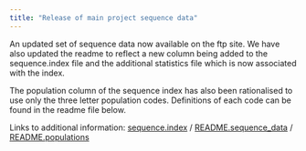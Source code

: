```yaml
---
title: "Release of main project sequence data"
---
```

                    
An updated set of sequence data now available on the ftp site. We have also updated the readme to reflect a new column being added to the sequence.index file and the additional statistics file which is now associated with the index.

The population column of the sequence index has also been rationalised to use only the three letter population codes. Definitions of each code can be found in the readme file below.

Links to additional information: [sequence.index](ftp://ftp.1000genomes.ebi.ac.uk/vol1/ftp/sequence_indices/20100222.sequence.index) / [README.sequence_data](ftp://ftp.1000genomes.ebi.ac.uk/vol1/ftp/README.sequence_data) / [README.populations](ftp://ftp.1000genomes.ebi.ac.uk/vol1/ftp/README.populations)

